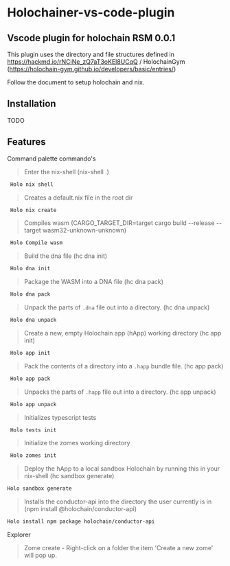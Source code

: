 # Holochainer-vs-code-plugin
## Vscode plugin for holochain RSM 0.0.1


This plugin uses the directory and file structures defined in https://hackmd.io/rNCiNe_zQ7aT3oKEl8UCqQ / HolochainGym (https://holochain-gym.github.io/developers/basic/entries/)

Follow the document to setup holochain and nix.



## Installation
TODO

## Features
Command palette commando's

> Enter the nix-shell (nix-shell .)
```sh
 Holo nix shell
```

> Creates a default.nix file in the root dir
```sh
 Holo nix create
```

> Compiles wasm (CARGO_TARGET_DIR=target cargo build --release --target wasm32-unknown-unknown)
```sh
 Holo Compile wasm
```

> Build the dna file (hc dna init)
```sh
 Holo dna init
```

> Package the WASM into a DNA file (hc dna pack)
```sh
 Holo dna pack
```

>  Unpack the parts of `.dna` file out into a directory. (hc dna unpack)
```sh
 Holo dna unpack
```

> Create a new, empty Holochain app (hApp) working directory (hc app init)
```sh
 Holo app init
```
> Pack the contents of a directory into a `.happ` bundle file. (hc app pack)
```sh
 Holo app pack
```
> Unpacks the parts of `.happ` file out into a directory. (hc app unpack)
```sh
 Holo app unpack
```
>  Initializes typescript tests
```sh
 Holo tests init
```
> Initialize the zomes working directory
```sh
 Holo zomes init
```
> Deploy the hApp to a local sandbox Holochain by running this in your nix-shell (hc sandbox generate)
```sh
Holo sandbox generate
```
> Installs the conductor-api into the directory the user currently is in (npm install @holochain/conductor-api)
```sh
Holo install npm package holochain/conductor-api
```
Explorer

> Zome create - Right-click on a folder the item 'Create a new zome' will pop up.
